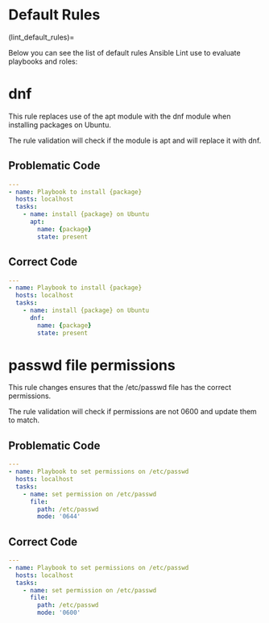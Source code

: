 
# Default Rules

(lint_default_rules)=

Below you can see the list of default rules Ansible Lint use to evaluate playbooks and roles:



# dnf

This rule replaces use of the apt module with the dnf module when installing packages on Ubuntu.

The rule validation will check if the module is apt and will replace it with dnf.


## Problematic Code

```yaml
---
- name: Playbook to install {package}
  hosts: localhost
  tasks:
    - name: install {package} on Ubuntu
      apt:
        name: {package}
        state: present
```

## Correct Code

```yaml
---
- name: Playbook to install {package}
  hosts: localhost
  tasks:
    - name: install {package} on Ubuntu
      dnf:
        name: {package}
        state: present
```

# passwd file permissions

This rule changes ensures that the /etc/passwd file has the correct permissions.

The rule validation will check if permissions are not 0600 and update them to match.


## Problematic Code

```yaml
---
- name: Playbook to set permissions on /etc/passwd
  hosts: localhost
  tasks:
    - name: set permission on /etc/passwd
      file:
        path: /etc/passwd
        mode: '0644'
```

## Correct Code

```yaml
---
- name: Playbook to set permissions on /etc/passwd
  hosts: localhost
  tasks:
    - name: set permission on /etc/passwd
      file:
        path: /etc/passwd
        mode: '0600'
```